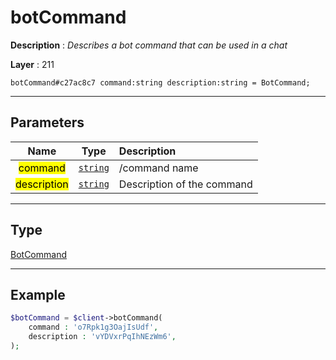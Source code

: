 # botCommand

**Description** : *Describes a bot command that can be used in a chat*

**Layer** : 211

```tl
botCommand#c27ac8c7 command:string description:string = BotCommand;
```

---

## Parameters

| Name | Type | Description |
| :---: | :---: | :--- |
| <mark>command</mark> | [`string`](type/string) | /command name |
| <mark>description</mark> | [`string`](type/string) | Description of the command |

---

## Type

[BotCommand](type/BotCommand)

---

## Example

```php
$botCommand = $client->botCommand(
	command : 'o7Rpk1g3OajIsUdf',
	description : 'vYDVxrPqIhNEzWm6',
);
```